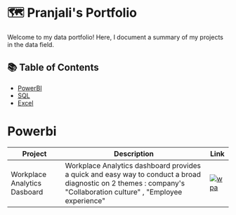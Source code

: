 # 🗺 Pranjali's  Portfolio
Welcome to my data portfolio! Here, I document a summary of my projects in the data field. 


## 📚 Table of Contents
- [PowerBI](#powerbi)
- [SQL](#sql)
- [Excel](#excel)


# Powerbi

| Project  |  Description |  Link |
|---|---|---|
| Workplace Analytics Dasboard | Workplace Analytics dashboard provides a quick and easy way to conduct a broad diagnostic on 2 themes : company's "Collaboration culture" , "Employee experience" | [ ![wpa](https://github.com/Pranjali-d/Pranjali-d/assets/49934575/f5d75463-9668-4f9c-81b1-e6f87f5b66fa) ](https://github.com/Pranjali-d/Workplace-Analytics_Dashboard) |



